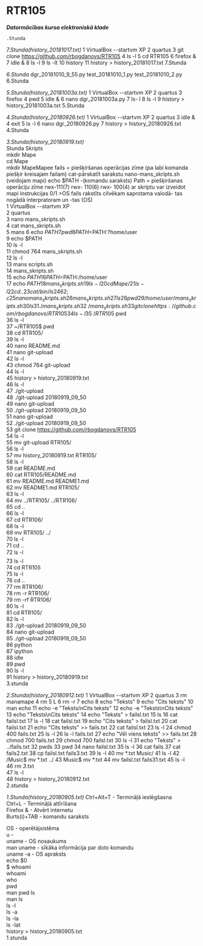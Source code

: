 # RTR105
***Datormācības kursa elektroniskā klade***
    
    .Stunda   
       
*7.Stunda(history_20181017.txt)*
      1  VirtualBox --startvm XP
    2  quartus
    3  git clone https://github.com/rbogdanovs/RTR105
    4  ls -l
    5  cd RTR105
    6  firefox &
    7  idle &
    8  ls -l
    9  ls -lt
   10  history
       11  history > history_20181017.txt
    7.Stunda

*6.Stunda*
    dgr_20181010_9_55.py
    test_20181010_1.py
    test_20181010_2.py
    6.Stunda

*5.Stunda(history_20181003a.txt)*
      1  VirtualBox --startvm XP
    2  quartus
    3  firefox
    4  pwd
    5  idle &
    6  nano dgr_20181003a.py
    7  ls- l
    8  ls -l
       9  history > history_20181003a.txt
    5.Stunda

*4.Stunda(history_20180926.txt)*
      1  VirtualBox --startvm XP
    2  quartus
    3  idle &
    4  exit
    5  ls -l
    6  nano dgr_20180926.py
       7  history > history_20180926.txt
    4.Stunda

*3.Stunda(history_20180919.txt)*   
      Stunda Skripts  
  mkdir Mape  
  cd	Mape  
  mkdir MapeMapee fails = piešķiršanas operācijas zīme (pa labi komanda piešķir kreisajam failam) cat-pārskatīt sarakstu nano-mans_skripts.sh (veidojam mapi) echo $PATH -(komandu saraksts) Path = piešķiršanas operāciju zīme rwx-111(7) rwx- 110(6) rwx- 100(4) ar skriptu var izveidot mapi instrukcijas 0/1 >OS fails rakstīts cilvēkam saprotama valodā- tas nogādā interpratoram un -tas (OS)      
        1  VirtualBox --startvm XP  
      2  quartus  
      3  nano mans_skripts.sh  
      4  cat mans_skripts.sh  
      5  mans
      6  echo $PATH  
      7  pwd  
      8  PATH=$PATH:?home/user  
      9  echo $PATH   
     10  ls -l  
     11  chmod 764 mans_skripts.sh   
     12  ls -l  
     13  mans scripts.sh  
     14  mans_skripts.sh   
     15  echo $PATH  
     16  PATH=$PATH:/home/user  
     17  echo $PATH  
     18  mans_skripts.sh   
     19  ls -l  
     20  cd Mape/   
     21  ls -l  
     22  cd ..  
     23  cat /bin/ls  
     24  62;c  
     25  nano mans_skripts.sh   
     26  mans_skripts.sh   
     27  ls  
     28  pwd  
     29  /home/user/mans_skripts.sh  
     30  ls  
     31  ./mans_skripts.sh  
     32  ~/mans_skripts.sh   
     33  git clone https://github.com/rbogdanovs/RTR105  
     34  ls -l  
     35  ~/RTR105$ pwd  
     36  ls -l  
     37  ~/RTR105$ pwd  
     38  cd RTR105/  
     39  ls -l  
     40  nano README.md   
     41  nano git-upload  
     42  ls -l  
     43  chmod 764 git-upload   
     44  ls -l  
     45  history > history_20180919.txt  
     46  ls -l  
     47  ./git-upload  
     48  ./git-upload 20180919_09_50    
     49  nano git-upload  
     50  ./git-upload 20180919_09_50  
     51  nano git-upload  
     52  ./git-upload 20180919_09_50  
     53  git clone https://github.com/rbogdanovs/RTR105  
     54  ls -l  
     55  mv git-upload RTR105/  
     56  ls -l  
     57  mv history_20180919.txt RTR105/  
     58  ls -l  
     59  cat README.md   
     60  cat RTR105/README.md    
     61  mv README.md README1.md   
     62  mv README1.md RTR105/  
     63  ls -l  
     64  mv ../RTR105/ ../RTR106/  
     65  cd ..  
     66  ls -l  
     67  cd RTR106/  
     68  ls -l  
     69  mv RTR105/ ../  
     70  ls -l  
     71  cd ..  
     72  ls -l\  
     73  ls -l  
     74  cd RTR105  
     75  ls -l  
     76  cd ..  
     77  rm RTR106/  
     78  rm -r RTR106/  
     79  rm -rf RTR106/  
     80  ls -l  
     81  cd RTR105/  
     82  ls -l  
     83  ./git-upload 20180919_09_50  
     84  nano git-upload  
     85  ./git-upload 20180919_09_50  
     86  python  
     87  ipython  
     88  idle  
     89  pwd  
     90  ls -l  
         91  history > history_20180919.txt    
        3.stunda
        
*2.Stunda(history_20180912.txt)*
    1  VirtualBox --startvm XP
      2  quartus
      3  rm manamape
     4  rm
      5  L
      6  rm -r
     7  echo
      8  echo "Teksts"
      9  echo "Cits teksts"
     10  man echo
     11  echo -e "Teksts/nCits teksts"
     12  echo -e "Teksts\nCits teksts"
     13  echo "Teksts\nCits teksts"
     14  echo "Teksts" > failsl.txt
     15  ls
     16  cat failsl.txt
     17  ls -l
     18  cat failsl.txt
     19  echo "Cits teksts" > failsl.txt
     20  cat failsl.txt
     21  echo "Cits teksts" >> fails.txt
     22  cat failsl.txt
     23  ls -l
     24  chmod 400 fails.txt
     25  ls -l
     26  ls -l fails.txt
     27  echo "Vēl viens teksts" >> fails.txt
     28  chmod 700 fails.txt
     29  chmod 700 failsl.txt
     30  ls -l
     31  echo "Teksts" > ../fails.txt
     32  pwds
     33  pwd
     34  nano failsl.txt
     35  ls -l
     36  cat fails
     37  cat fails2.txt
     38  cp failsl.txt fails3.txt
     39  ls -l
     40  mv *.txt Music/
     41  ls -l
     42  /Music$ mv *.txt ../
     43  Music$ mv *.txt
     44  mv failsl.txt fails31.txt
     45  ls -l  
     46  rm *3*.txt   
     47  ls -l  
         48 history > history_20180912.txt  
      2.stunda    

*1.Stunda(history_20180905.txt)*
  Ctrl+Alt+T  - Termināļā ieslēgšasna  
  Ctrl+L   - Termināļā attīrīšana  
  Firefox &   - Atvērt internetu  
  Burts(i)+TAB    - komandu saraksts  



  OS  - operētājsistēma  
  u   -   
  uname  - OS nosaukums  
  man uname   - sīkāka informācija par doto komandu  
  uname -a   - OS apraksts  
  echo $0  
  $ whoami  
  whoami  
  who  
  pwd  
  man pwd
  ls  
  man ls  
  ls -l  
  ls -a  
  ls -la  
  ls -lat  
     history > history_20180905.txt  
  1.stunda  
